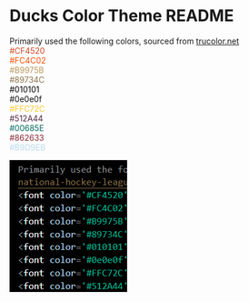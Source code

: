 # Ducks Color Theme README

Primarily used the following colors, sourced from [trucolor.net](https://www.trucolor.net/portfolio/national-hockey-league-official-colors-franchise-records-1917-1918-through-present/)  
<font color='#CF4520'>#CF4520</font>  
<font color='#FC4C02'>#FC4C02</font>  
<font color='#B9975B'>#B9975B</font>  
<font color='#89734C'>#89734C</font>   
<font color='#010101'>#010101</font>  
<font color='#0e0e0f'>#0e0e0f</font>  
<font color='#FFC72C'>#FFC72C</font>  
<font color='#512A44'>#512A44</font>  
<font color='#00685E'>#00685E</font>  
<font color='#862633'>#862633</font>  
<font color='#B9D9EB'>#B9D9EB</font>

![alt text](image-1.png)